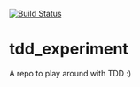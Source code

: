 [![Build Status](https://travis-ci.org/abrahamvarricatt/tdd_experiment.svg?branch=master)](https://travis-ci.org/abrahamvarricatt/tdd_experiment)

# tdd_experiment
A repo to play around with TDD :)
